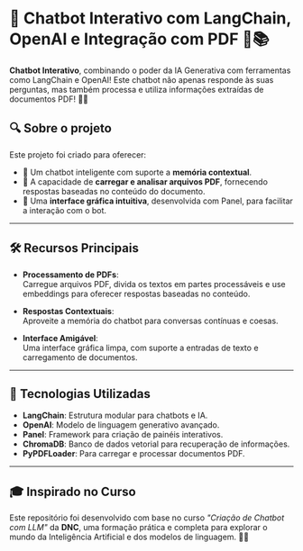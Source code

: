 # 🤖 Chatbot Interativo com LangChain, OpenAI e Integração com PDF 🧠📚

 **Chatbot Interativo**, combinando o poder da IA Generativa com ferramentas como LangChain e OpenAI! Este chatbot não apenas responde às suas perguntas, mas também processa e utiliza informações extraídas de documentos PDF! 📄✨

## 🔍 Sobre o projeto

Este projeto foi criado para oferecer:

- 🌟 Um chatbot inteligente com suporte a **memória contextual**.
- 📂 A capacidade de **carregar e analisar arquivos PDF**, fornecendo respostas baseadas no conteúdo do documento.
- 💬 Uma **interface gráfica intuitiva**, desenvolvida com Panel, para facilitar a interação com o bot.

---

## 🛠️ Recursos Principais

- **Processamento de PDFs**:  
  Carregue arquivos PDF, divida os textos em partes processáveis e use embeddings para oferecer respostas baseadas no conteúdo.
  
- **Respostas Contextuais**:  
  Aproveite a memória do chatbot para conversas contínuas e coesas.

- **Interface Amigável**:  
  Uma interface gráfica limpa, com suporte a entradas de texto e carregamento de documentos.

---

## 🚀 Tecnologias Utilizadas

- **LangChain**: Estrutura modular para chatbots e IA.  
- **OpenAI**: Modelo de linguagem generativo avançado.  
- **Panel**: Framework para criação de painéis interativos.  
- **ChromaDB**: Banco de dados vetorial para recuperação de informações.  
- **PyPDFLoader**: Para carregar e processar documentos PDF.  

---

## 🎓 Inspirado no Curso  

Este repositório foi desenvolvido com base no curso *"Criação de Chatbot com LLM"* da **DNC**, uma formação prática e completa para explorar o mundo da Inteligência Artificial e dos modelos de linguagem. 🧠📖
